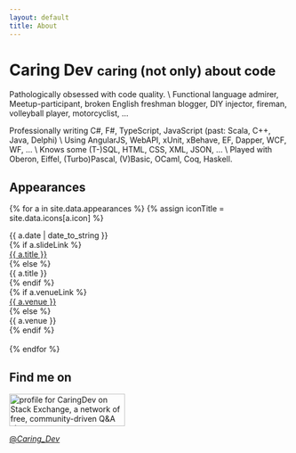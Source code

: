```yaml
---
layout: default
title: About
---
```

# Caring Dev <small>caring (not only) about code</small>

Pathologically obsessed with code quality. \\
Functional language admirer, Meetup-participant, broken English freshman blogger, DIY injector, fireman, volleyball player, motorcyclist, …

Professionally writing C#, F#, TypeScript, JavaScript (past: Scala, C++, Java, Delphi) \\
Using AngularJS, WebAPI, xUnit, xBehave, EF, Dapper, WCF, WF, … \\
Knows some (T-)SQL, HTML, CSS, XML, JSON, … \\
Played with Oberon, Eiffel, (Turbo)Pascal, (V)Basic, OCaml, Coq, Haskell.

## Appearances

{% for a in site.data.appearances %}
{% assign iconTitle = site.data.icons[a.icon] %}
<div class="row row-striped">
<div class="col-xs-12 col-sm-2 col-lg-2">{{ a.date | date_to_string }}</div>
{% if a.slideLink %}
<div class="col-xs-12 col-sm-9 col-lg-5"><a href="{{ a.slideLink }}" rel="noopener noreferrer" target="_blank">{{ a.title }}</a></div>
{% else %}
<div class="col-xs-12 col-sm-9 col-lg-5">{{ a.title }}</div>
{% endif %}
<div class="visible-sm-block visible-md-block col-sm-1 text-right"><i class="glyphicon glyphicon-{{ a.icon }}" title="{{ iconTitle.desc }}"></i></div>
{% if a.venueLink %}
<div class="col-xs-12 col-sm-offset-2 col-lg-offset-0 col-sm-10 col-lg-4"><a href="{{ a.venueLink }}">{{ a.venue }}</a></div>
{% else %}
<div class="col-xs-12 col-sm-offset-2 col-lg-offset-0 col-sm-10 col-lg-4">{{ a.venue }}</div>
{% endif %}
<div class="visible-lg-block col-lg-1 text-right"><i class="glyphicon glyphicon-{{ a.icon }}" title="{{ iconTitle.desc }}"></i></div>
<div class="visible-xs-block col-xs-12">&nbsp;</div>
</div>
{% endfor %}

## Find me on

<a href="https://stackexchange.com/users/3455728" target="_blank">
<img src="https://stackexchange.com/users/flair/3455728.png?theme=clean" width="208" height="58" alt="profile for CaringDev on Stack Exchange, a network of free, community-driven Q&amp;A sites" title="profile for CaringDev on Stack Exchange, a network of free, community-driven Q&amp;A sites">
</a>

<a href="https://twitter.com/_Caring_Dev_?ref_src=twsrc%5Etfw" class="twitter-follow-button" data-size="large" data-dnt="true" data-show-count="false">@_Caring_Dev_</a><script async src="//platform.twitter.com/widgets.js" charset="utf-8"></script>